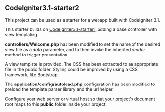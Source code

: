 ## CodeIgniter3.1-starter2

This project can be used as a starter for a webapp built with CodeIgniter 3.1.

This starter builds on [CodeIgniter3.1-starter1](https://github.com/jedi-academy/CodeIgniter3.1-starter1),
adding a base controller with view templating.

**controllers/Welcome.php** has been modified to set the name of the desired
view file as a *data* parameter, and to then invoke the inherited *render*
method to trigger presentation.

A view template is provided. The CSS has been extracted to an appropriate file
in the public folder. Styling could be improved by using a CSS framework, like
Bootstrap.

The **application/config/autoload.php** configuration has been modified
to preload the template parser library and the url helper.

Configure your web server or virtual host so that your project's
document root maps to this **public** folder inside your project.
